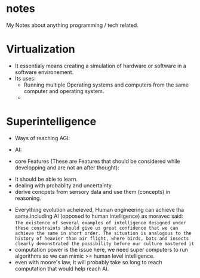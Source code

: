 # notes
My Notes about anything programming / tech related.


# Virtualization
- It essentialy means creating a simulation of hardware or software in a software environement.
- Its uses:
    * Running multiple Operating systems and computers from the same computer and operating system.
    * 
# Superintelligence  
- Ways of reaching AGI:  
* AI:  
- core Features (These are Features that should be considered while developping and are not an after thought):  
* It should be able to learn.  
* dealing with probablity and uncertainty.  
* derive concpets from sensory data and use them (concepts) in reasoning.  
- Everything evolution acheieved, Human engineering can achieve tha same.including AI (opposed to human intelligence) as moravec said:  
      `The existence of several examples of intelligence designed under these
      constraints should give us great confidence that we can achieve the same in
      short order. The situation is analogous to the history of heavier than air flight,
      where birds, bats and insects clearly demonstrated the possibility before our
      culture mastered it`  
- computation power is the issue here, we need super computers to run algorithms so we can mimic >= human level intelligence.  
- even with moore's law, It will probably take so long to reach computation that would help reach AI.  
      
